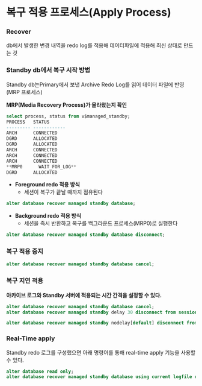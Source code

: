 # 복구 적용 프로세스(Apply Process)

### **Recover**

db에서 발생한 변경 내역을 redo log를 적용해 데이터파일에 적용해 최신 상태로 만드는 것

### **Standby db에서 복구 시작 방법**

Standby db는Primary에서 보낸 Archive Redo Log를 읽어 데이터 파일에 반영(MRP 프로세스)

**MRP(Media Recovery Process)가 올라왔는지 확인**

```sql
select process, status from v$managed_standby;
PROCESS   STATUS
--------- ------------
ARCH      CONNECTED
DGRD      ALLOCATED
DGRD      ALLOCATED
ARCH      CONNECTED
ARCH      CONNECTED
ARCH      CONNECTED
**MRP0      WAIT_FOR_LOG**
DGRD      ALLOCATED
```

- **Foreground redo 적용 방식**
    - 세션이 복구가 끝날 때까지 점유된다

```sql
alter database recover managed standby database;
```

- **Background redo 적용 방식**
    - 세션을 즉시 반환하고 복구를 백그라운드 프로세스(MRP0)로 실행한다

```sql
alter database recover managed standby database disconnect;
```

### **복구 적용 중지**

```sql
alter database recover managed standby database cancel;
```

### **복구 지연 적용**

**아카이브 로그와 Standby 서버에 적용되는 시간 간격을 설정할 수 있다.**

```sql
alter database recover managed standby database cancel;
alter database recover managed standby delay 30 disconnect from session;

alter database recover managed standby nodelay[default] disconnect from session;
```

### **Real-Time apply**

Standby redo 로그를 구성했으면 아래 명령어를 통해 real-time apply 기능을 사용할 수 있다.

```sql
alter database read only;
alter database recover managed standby database using current logfile disconnect;
```
